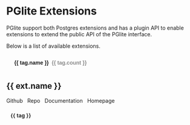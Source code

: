 <script setup>
import { computed, ref } from "vue";
import { data } from "./extensions.data.ts";

const filteredExtensions = computed(() => {
  return data.extensions
    .filter((ext) => !selectedTag.value || ext.tags.includes(selectedTag.value))
    .sort((a, b) => {
      if (a.featured && !b.featured) return -1;
      if (!a.featured && b.featured) return 1;
      return a.name.localeCompare(b.name);
    });
});

function mainLink(ext) {
  return ext.homepage || ext.repo || ext.docs;
}

function slugify(string) {
  return string
    .replace('/', '')
    .replace(' ', '-')
    .replace('_', '-')
    .toLowerCase()
}

const tags = computed(() => {
  return data.tags.map((tag) => {
    return {
      name: tag,
      count: data.extensions.filter((ext) => ext.tags.includes(tag)).length,
    }
  })
})

const selectedTag = ref(null)
</script>

<style scoped>
.btn-tag {
    border-color: var(--vp-button-alt-border);
    color: var(--vp-button-alt-text);
    background-color: var(--vp-button-alt-bg);
    border-radius: 20px;
    padding: 0 20px;
    line-height: 38px;
    font-size: 14px;
    display: inline-block;
    border: 1px solid transparent;
    text-align: center;
    font-weight: 600;
    white-space: nowrap;
    transition: color 0.25s, border-color 0.25s, background-color 0.25s;
    margin-right: 0.5rem;
}

.btn-tag:hover {
  border-color: var(--vp-button-alt-hover-border);
  color: var(--vp-button-alt-hover-text);
  background-color: var(--vp-button-alt-hover-bg);
}

.btn-tag.selected {
  border-color: var(--vp-button-brand-border);
  color: var(--vp-c-gray-3);
  background-color: var(--vp-button-brand-bg);
}

.btn-tag.selected:hover {
  border-color: var(--vp-button-brand-hover-border);
  background-color: var(--vp-button-brand-hover-bg);
}

.btn-tag .count {
  margin-left: 0.25rem;
  opacity: 0.5
}

.tags, .links {
  margin-top: 1rem;
}

.tag {
    border-color: var(--vp-button-alt-border);
    color: var(--vp-button-alt-text);
    background-color: var(--vp-button-alt-bg);
    border-radius: 20px;
    padding: 5px 10px;
    line-height: 18px;
    font-size: 14px;
    display: inline-block;
    border: 1px solid transparent;
    text-align: center;
    font-weight: 600;
    white-space: nowrap;
    transition: color 0.25s, border-color 0.25s, background-color 0.25s;
    margin-right: 0.5rem;
}

.links a {
  margin-right: 0.5rem;
}
</style>

# PGlite Extensions

PGlite support both Postgres extensions and has a plugin API to enable extensions to extend the public API of the PGlite interface.

Below is a list of available extensions.

<div class="tags">
  <button
    v-for="tag in tags"
    :key="tag.name"
    @click="
      selectedTag == tag.name ?
        selectedTag = null :
        selectedTag = tag.name
    "
    class="btn-tag"
    :class="{ selected: tag.name === selectedTag }"
  >
    {{ tag.name }} <span class="count">{{ tag.count }}</span>
  </button>
</div>

<div class="extension" v-for="ext in filteredExtensions">

<h2
  :id="slugify(ext.name)"
  tabindex="-1"
>
  <a :href="mainLink(ext)">{{ ext.name }}</a>
  <a 
    class="header-anchor"
    :href="`#${slugify(ext.name)}`"
    :aria-label="`Permalink to ${ext.name}`"
  >​</a>
</h2>

<div class="description" v-html="ext.descriptionHtml"></div>

<div class="links">
  <a 
    v-if="ext.repo?.startsWith('https://github.com/')" 
    :href="ext.repo"
    target="_blank"
  >Github</a>
  <a v-else-if="ext.repo" :href="ext.repo" target="_blank">Repo</a>
  <a v-if="ext.docs" :href="ext.docs" target="_blank">Documentation</a>
  <a v-if="ext.homepage" :href="ext.homepage" target="_blank">Homepage</a>
</div>
<div class="tags">
  <span v-for="tag in ext.tags" :key="tag" class="tag">{{ tag }}</span>
</div>

</div>
